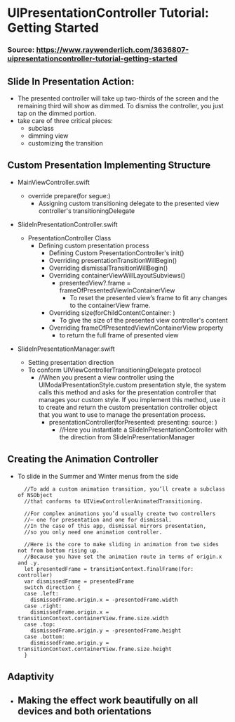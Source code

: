 # UIPresentationController Tutorial: Getting Started
### Source: https://www.raywenderlich.com/3636807-uipresentationcontroller-tutorial-getting-started

## Slide In Presentation Action:
- The presented controller will take up two-thirds of the screen and the remaining third will show as dimmed. To dismiss the controller, you just tap on the dimmed portion.
- take care of three critical pieces: 
    - subclass
    - dimming view 
    - customizing the transition

## Custom Presentation Implementing Structure
- MainViewController.swift
    - override prepare(for segue:) 
        - Assigning custom transitioning delegate to the presented view controller's transitioningDelegate

- SlideInPresentationController.swift
    - PresentationController Class
        - Defining custom presentation process
            - Defining Custom PresentationController's init()
            - Overriding presentationTransitionWillBegin() 
            - Overriding dismissalTransitionWillBegin()
            - Overriding containerViewWillLayoutSubviews()
                - presentedView?.frame = frameOfPresentedViewInContainerView
                    - To reset the presented view’s frame to fit any changes to the containerView frame.
            - Overriding size(forChildContentContainer: )
                - To give the size of the presented view controller's content
            - Overriding frameOfPresentedViewInContainerView property 
                - to return the full frame of presented view

- SlideInPresentationManager.swift
    - Setting presentation direction
    - To conform UIViewControllerTransitioningDelegate protocol
        - //When you present a view controller using the UIModalPresentationStyle.custom presentation style, the system calls this method and asks for the presentation controller that manages your custom style. If you implement this method, use it to create and return the custom presentation controller object that you want to use to manage the presentation process.
            - presentationController(forPresented: presenting: source: ) 
                - //Here you instantiate a SlideInPresentationController with the direction from SlideInPresentationManager

## Creating the Animation Controller
- To slide in the Summer and Winter menus from the side
            
        //To add a custom animation transition, you’ll create a subclass of NSObject 
        //that conforms to UIViewControllerAnimatedTransitioning.
        
        //For complex animations you’d usually create two controllers 
        //— one for presentation and one for dismissal. 
        //In the case of this app, dismissal mirrors presentation, 
        //so you only need one animation controller.

        //Here is the core to make sliding in animation from two sides not from bottom rising up.
        //Because you have set the animation route in terms of origin.x and .y.
        let presentedFrame = transitionContext.finalFrame(for: controller)
        var dismissedFrame = presentedFrame
        switch direction {
        case .left:
          dismissedFrame.origin.x = -presentedFrame.width
        case .right:
          dismissedFrame.origin.x = transitionContext.containerView.frame.size.width
        case .top:
          dismissedFrame.origin.y = -presentedFrame.height
        case .bottom:
          dismissedFrame.origin.y = transitionContext.containerView.frame.size.height
        }

## Adaptivity
- Making the effect work beautifully on all devices and both orientations
    - 
